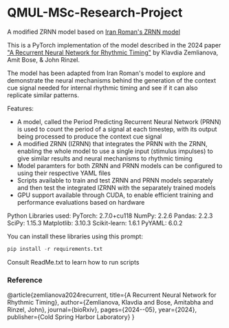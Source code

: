 # QMUL-MSc-Research-Project
A modified ZRNN model based on [Iran Roman's ZRNN model](https://github.com/iranroman/ZemlianovaRNN)

This is a PyTorch implementation of the model described in the 2024 paper ["A Recurrent Neural Network for Rhythmic Timing"](https://www.biorxiv.org/content/10.1101/2024.05.24.595797v1.abstract) by Klavdia Zemlianova, Amit Bose, & John Rinzel. 

The model has been adapted from Iran Roman's model to explore and demonstrate the neural mechanisms behind the generation of the context cue signal needed for internal rhythmic timing and see if it can also replicate similar patterns.

Features: 
- A model, called the Period Predicting Recurrent Neural Network (PRNN) is used to count the period of a signal at each timestep, with its output being processed to produce the context cue signal
- A modified ZRNN (IZRNN) that integrates the PRNN with the ZRNN, enabling the whole model to use a single input (stimulus impulses) to give similar results and neural mechanisms to rhythmic timing
- Model paramters for both ZRNN and PRNN models can be configured to using their respective YAML files
- Scripts available to train and test ZRNN and PRNN models separately and then test the integrated IZRNN with the separately trained models
- GPU support available through CUDA, to enable efficient training and performance evaluations based on hardware

Python Libraries used: 
PyTorch: 2.7.0+cu118
NumPy: 2.2.6
Pandas: 2.2.3
SciPy: 1.15.3
Matplotlib: 3.10.3
Scikit-learn: 1.6.1
PyYAML: 6.0.2

You can install these libraries using this prompt:

```python
pip install -r requirements.txt
```


Consult ReadMe.txt to learn how to run scripts

### Reference
@article{zemlianova2024recurrent,
  title={A Recurrent Neural Network for Rhythmic Timing},
  author={Zemlianova, Klavdia and Bose, Amitabha and Rinzel, John},
  journal={bioRxiv},
  pages={2024--05},
  year={2024},
  publisher={Cold Spring Harbor Laboratory}
}


